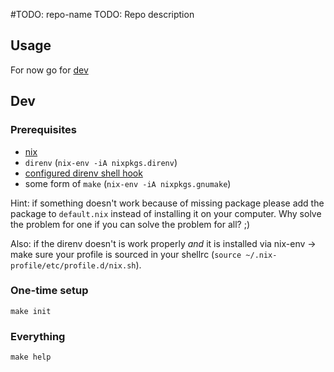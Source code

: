 #TODO: repo-name
TODO: Repo description

## Usage
For now go for [dev](#dev)

## Dev

### Prerequisites
- [nix](https://nixos.org/nix/manual/#chap-installation)
- `direnv` (`nix-env -iA nixpkgs.direnv`)
- [configured direnv shell hook ](https://direnv.net/docs/hook.html)
- some form of `make` (`nix-env -iA nixpkgs.gnumake`)

Hint: if something doesn't work because of missing package please add the package to `default.nix` instead of installing it on your computer. Why solve the problem for one if you can solve the problem for all? ;)

Also: if the direnv doesn't is work properly *and* it is installed via nix-env -> make sure your profile is sourced in your shellrc (`source ~/.nix-profile/etc/profile.d/nix.sh`).

### One-time setup
```
make init
```

### Everything
```
make help
```

